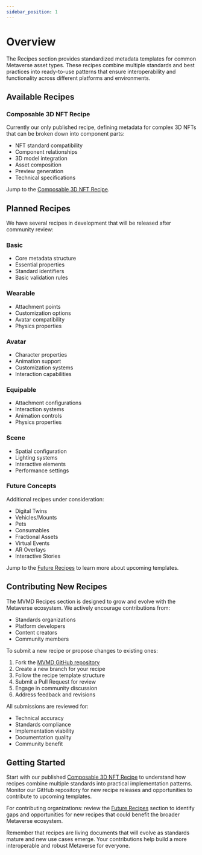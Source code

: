 ```yaml
---
sidebar_position: 1
---
```


# Overview

The Recipes section provides standardized metadata templates for common Metaverse asset types. These recipes combine multiple standards and best practices into ready-to-use patterns that ensure interoperability and functionality across different platforms and environments.

## Available Recipes

### Composable 3D NFT Recipe
Currently our only published recipe, defining metadata for complex 3D NFTs that can be broken down into component parts:
- NFT standard compatibility
- Component relationships
- 3D model integration
- Asset composition
- Preview generation
- Technical specifications

Jump to the [Composable 3D NFT Recipe](./composable-3d-nft.md).

## Planned Recipes

We have several recipes in development that will be released after community review:

### Basic
- Core metadata structure
- Essential properties
- Standard identifiers
- Basic validation rules

### Wearable
- Attachment points
- Customization options
- Avatar compatibility
- Physics properties

### Avatar
- Character properties
- Animation support
- Customization systems
- Interaction capabilities

### Equipable
- Attachment configurations
- Interaction systems
- Animation controls
- Physics properties

### Scene
- Spatial configuration
- Lighting systems
- Interactive elements
- Performance settings

### Future Concepts
Additional recipes under consideration:
- Digital Twins
- Vehicles/Mounts
- Pets
- Consumables
- Fractional Assets
- Virtual Events
- AR Overlays
- Interactive Stories

Jump to the [Future Recipes](./future.md) to learn more about upcoming templates.

## Contributing New Recipes

The MVMD Recipes section is designed to grow and evolve with the Metaverse ecosystem. We actively encourage contributions from:
- Standards organizations
- Platform developers
- Content creators
- Community members

To submit a new recipe or propose changes to existing ones:

1. Fork the [MVMD GitHub repository](https://github.com/mvmd-org/mvmd)
2. Create a new branch for your recipe
3. Follow the recipe template structure
4. Submit a Pull Request for review
5. Engage in community discussion
6. Address feedback and revisions

All submissions are reviewed for:
- Technical accuracy
- Standards compliance
- Implementation viability
- Documentation quality
- Community benefit

## Getting Started

Start with our published [Composable 3D NFT Recipe](./composable-3d-nft.md) to understand how recipes combine multiple standards into practical implementation patterns. Monitor our GitHub repository for new recipe releases and opportunities to contribute to upcoming templates.

For contributing organizations: review the [Future Recipes](./future.md) section to identify gaps and opportunities for new recipes that could benefit the broader Metaverse ecosystem.

Remember that recipes are living documents that will evolve as standards mature and new use cases emerge. Your contributions help build a more interoperable and robust Metaverse for everyone.
